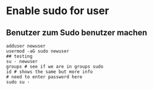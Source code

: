 # Enable sudo for user 

## Benutzer zum Sudo benutzer machen

```
adduser newuser
usermod -aG sudo newuser
## testing 
su - newuser
groups # see if we are in groups sudo 
id # shows the same but more info 
# need to enter password here 
sudo su -
```
